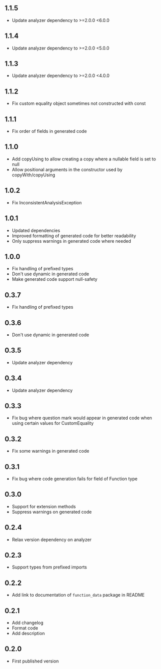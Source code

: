 ## 1.1.5

- Update analyzer dependency to >=2.0.0 <6.0.0

## 1.1.4

- Update analyzer dependency to >=2.0.0 <5.0.0

## 1.1.3

- Update analyzer dependency to >=2.0.0 <4.0.0

## 1.1.2

- Fix custom equality object sometimes not constructed with const

## 1.1.1

- Fix order of fields in generated code

## 1.1.0

- Add copyUsing to allow creating a copy where a nullable field is set to null
- Allow positional arguments in the constructor used by copyWith/copyUsing

## 1.0.2

- Fix InconsistentAnalysisException

## 1.0.1

- Updated dependencies
- Improved formatting of generated code for better readability
- Only suppress warnings in generated code where needed

## 1.0.0

- Fix handling of prefixed types
- Don't use dynamic in generated code
- Make generated code support null-safety

## 0.3.7

- Fix handling of prefixed types

## 0.3.6

- Don't use dynamic in generated code

## 0.3.5

- Update analyzer dependency

## 0.3.4

- Update analyzer dependency

## 0.3.3

- Fix bug where question mark would appear in generated code when using certain values
  for CustomEquality

## 0.3.2

- Fix some warnings in generated code

## 0.3.1

- Fix bug where code generation fails for field of Function type

## 0.3.0

- Support for extension methods
- Suppress warnings on generated code

## 0.2.4

- Relax version dependency on analyzer

## 0.2.3

- Support types from prefixed imports

## 0.2.2

- Add link to documentation of `function_data` package in README

## 0.2.1

- Add changelog
- Format code
- Add description

## 0.2.0

- First published version
